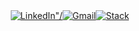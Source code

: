 <div style="display:flex;width:100%;justify-content: center">                                                                                                          
 <a href="https://www.linkedin.com/in/drewberes/">
   <img src="https://img.shields.io/badge/linkedin-0077B5?logo=linkedin&style=plastic" alt=LinkedIn"/>
 </a>
 <a href="mailto:hello@drruruu.dev">
   <img src="https://img.shields.io/badge/gmail-D14836?logo=gmail&logoColor=white&style=plastic" alt="Gmail"/>
 </a>
 <a href="https://stackoverflow.com/users/story/2570538">
   <img src="https://img.shields.io/badge/stack_overflow-FE7A16?logo=stack-overflow&logoColor=white&style=plastic" alt=Stack Overflow"/>
 </a>
 &ensp;
</div>
